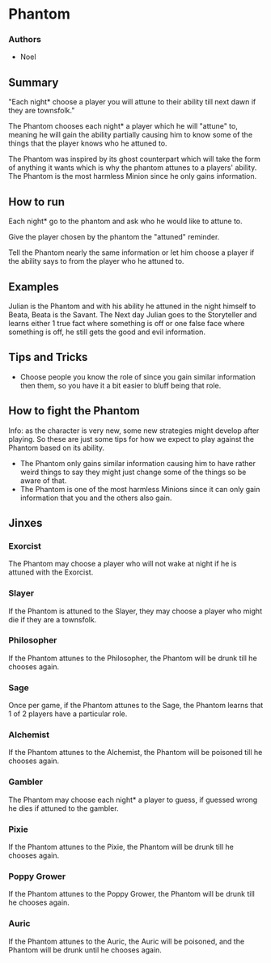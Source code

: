 # Phantom

### Authors
- Noel

## Summary

"Each night* choose a player you will attune to their ability till next dawn if they are townsfolk."

The Phantom chooses each night* a player which he will "attune" to, meaning he will gain the ability partially causing him to know some of the things that the player knows who he attuned to.

The Phantom was inspired by its ghost counterpart which will take the form of anything it wants which is why the phantom attunes to a players' ability. The Phantom is the most harmless Minion since he only gains information.

## How to run

Each night* go to the phantom and ask who he would like to attune to.

Give the player chosen by the phantom the "attuned" reminder.

Tell the Phantom nearly the same information or let him choose a player if the ability says to from the player who he attuned to.

## Examples

Julian is the Phantom and with his ability he attuned in the night himself to Beata, Beata is the Savant. The Next day Julian goes to the Storyteller and learns either 1 true fact where something is off or one false face where something is off, he still gets the good and evil information.

## Tips and Tricks

- Choose people you know the role of since you gain similar information then them, so you have it a bit easier to bluff being that role.

## How to fight the Phantom

Info: as the character is very new, some new strategies might develop after playing. So these are just some tips for how we expect to play against the Phantom based on its ability.

- The Phantom only gains similar information causing him to have rather weird things to say they might just change some of the things so be aware of that.
- The Phantom is one of the most harmless Minions since it can only gain information that you and the others also gain.

## Jinxes
### Exorcist
The Phantom may choose a player who will not wake at night if he is attuned with the Exorcist.
### Slayer
If the Phantom is attuned to the Slayer, they may choose a player who might die if they are a townsfolk.
### Philosopher
If the Phantom attunes to the Philosopher, the Phantom will be drunk till he chooses again.
### Sage
Once per game, if the Phantom attunes to the Sage, the Phantom learns that 1 of 2 players have a particular role.
### Alchemist
If the Phantom attunes to the Alchemist, the Phantom will be poisoned till he chooses again.
### Gambler
The Phantom may choose each night* a player to guess, if guessed wrong he dies if attuned to the gambler.
### Pixie
If the Phantom attunes to the Pixie, the Phantom will be drunk till he chooses again.
### Poppy Grower
If the Phantom attunes to the Poppy Grower, the Phantom will be drunk till he chooses again.
### Auric
If the Phantom attunes to the Auric, the Auric will be poisoned, and the Phantom will be drunk until he chooses again.
